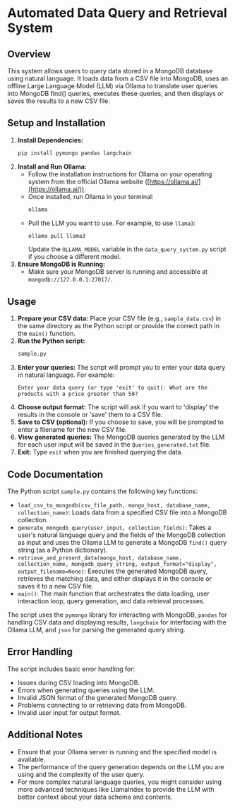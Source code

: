 # Automated Data Query and Retrieval System

## Overview

This system allows users to query data stored in a MongoDB database using natural language. It loads data from a CSV file into MongoDB, uses an offline Large Language Model (LLM) via Ollama to translate user queries into MongoDB find() queries, executes these queries, and then displays or saves the results to a new CSV file.

## Setup and Installation

1.  **Install Dependencies:**
    ```bash
    pip install pymongo pandas langchain
    ```
2.  **Install and Run Ollama:**
    * Follow the installation instructions for Ollama on your operating system from the official Ollama website ([https://ollama.ai/](https://ollama.ai/)).
    * Once installed, run Ollama in your terminal:
        ```bash
        ollama
        ```
    * Pull the LLM you want to use. For example, to use `llama3`:
        ```bash
        ollama pull llama3
        ```
        Update the `OLLAMA_MODEL` variable in the `data_query_system.py` script if you choose a different model.
3.  **Ensure MongoDB is Running:**
    * Make sure your MongoDB server is running and accessible at `mongodb://127.0.0.1:27017/`.

## Usage

1.  **Prepare your CSV data:** Place your CSV file (e.g., `sample_data.csv`) in the same directory as the Python script or provide the correct path in the `main()` function.
2.  **Run the Python script:**
    ```bash
    sample.py
    ```
3.  **Enter your queries:** The script will prompt you to enter your data query in natural language. For example:
    ```
    Enter your data query (or type 'exit' to quit): What are the products with a price greater than 50?
    ```
4.  **Choose output format:** The script will ask if you want to 'display' the results in the console or 'save' them to a CSV file.
5.  **Save to CSV (optional):** If you choose to save, you will be prompted to enter a filename for the new CSV file.
6.  **View generated queries:** The MongoDB queries generated by the LLM for each user input will be saved in the `Queries_generated.txt` file.
7.  **Exit:** Type `exit` when you are finished querying the data.

## Code Documentation

The Python script `sample.py` contains the following key functions:

* `load_csv_to_mongodb(csv_file_path, mongo_host, database_name, collection_name)`: Loads data from a specified CSV file into a MongoDB collection.
* `generate_mongodb_query(user_input, collection_fields)`: Takes a user's natural language query and the fields of the MongoDB collection as input and uses the Ollama LLM to generate a MongoDB `find()` query string (as a Python dictionary).
* `retrieve_and_present_data(mongo_host, database_name, collection_name, mongodb_query_string, output_format="display", output_filename=None)`: Executes the generated MongoDB query, retrieves the matching data, and either displays it in the console or saves it to a new CSV file.
* `main()`: The main function that orchestrates the data loading, user interaction loop, query generation, and data retrieval processes.

The script uses the `pymongo` library for interacting with MongoDB, `pandas` for handling CSV data and displaying results, `langchain` for interfacing with the Ollama LLM, and `json` for parsing the generated query string.

## Error Handling

The script includes basic error handling for:

* Issues during CSV loading into MongoDB.
* Errors when generating queries using the LLM.
* Invalid JSON format of the generated MongoDB query.
* Problems connecting to or retrieving data from MongoDB.
* Invalid user input for output format.

## Additional Notes

* Ensure that your Ollama server is running and the specified model is available.
* The performance of the query generation depends on the LLM you are using and the complexity of the user query.
* For more complex natural language queries, you might consider using more advanced techniques like LlamaIndex to provide the LLM with better context about your data schema and contents.
